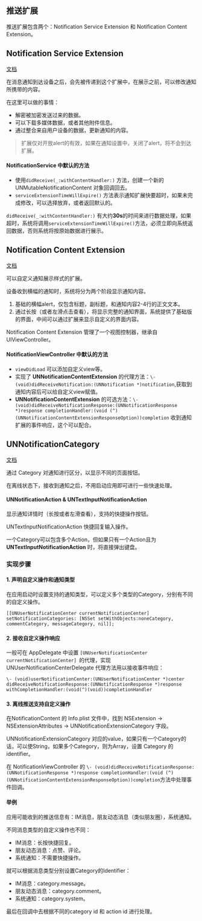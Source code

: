 ## 推送扩展

推送扩展包含两个：Notification Service Extension 和 Notification Content Extension。

## Notification Service Extension

[文档](https://developer.apple.com/documentation/usernotifications/modifying_content_in_newly_delivered_notifications)

在消息通知到达设备之后，会先被传递到这个扩展中，在展示之前，可以修改通知所携带的内容。

在这里可以做的事情：

* 解密被加密发送过来的数据。
* 可以下载多媒体数据，或者其他附件信息。
* 通过整合来自用户设备的数据，更新通知的内容。

> 扩展仅对开放alert的有效，如果在通知设置中，关闭了alert，将不会到达扩展。

#### NotificationService 中默认的方法

* 使用`didReceive(_:withContentHandler:)` 方法，创建一个新的 UNMutableNotificationContent 对象回调回去。
* `serviceExtensionTimeWillExpire()` 方法表示通知扩展快要超时，如果未完成修改，可以选择放弃，或者返回默认的。

`didReceive(_:withContentHandler:)` 有大约**30s**的时间来进行数据处理，如果超时，系统将调用`serviceExtensionTimeWillExpire()`方法，必须立即向系统返回数据，否则系统将按原始数据进行展示。

## Notification Content Extension

[文档](https://developer.apple.com/documentation/usernotificationsui/customizing_the_appearance_of_notifications)

可以自定义通知展示样式的扩展。

设备收到横幅的通知时，系统将分为两个阶段显示通知内容。

1. 基础的横幅alert，仅包含标题，副标题，和通知内容2-4行的正文文本。
2. 通过长按（或者左滑点击查看），将显示完整的通知界面，系统提供了基础版的界面，中间可以通过扩展来显示自定义的界面内容。

Notification Content Extension 管理了一个视图控制器，继承自UIViewController。

#### NotificationViewController 中默认的方法

* `viewDidLoad` 可以添加自定义view等。
* 实现了 **UNNotificationContentExtension** 的代理方法：`\- (void)didReceiveNotification:(UNNotification *)notification`,获取到通知内容后可以给自定义view赋值。
* **UNNotificationContentExtension** 的可选方法：`\- (void)didReceiveNotificationResponse:(UNNotificationResponse *)response completionHandler:(void (^)(UNNotificationContentExtensionResponseOption))completion` 收到通知扩展的事件响应，这个可以配合。

## UNNotificationCategory

[文档](https://developer.apple.com/documentation/usernotifications/declaring_your_actionable_notification_types)

通过 Category 对通知进行区分，以显示不同的页面按钮。

在离线状态下，接收到通知之后，不用启动应用即可进行一些快速处理。

#### UNNotificationAction & UNTextInputNotificationAction

显示通知详情时（长按或者左滑查看），支持的快捷操作按钮。

UNTextInputNotificationAction 快捷回复输入操作。

一个Category可以包含多个Action，但如果只有一个Action且为 **UNTextInputNotificationAction** 时，将直接弹出键盘。

### 实现步骤

#### 1. 声明自定义操作和通知类型

在应用启动时设置支持的通知类型，可以定义多个类型的Category，分别有不同的自定义操作。

`[[UNUserNotificationCenter currentNotificationCenter] setNotificationCategories: [NSSet setWithObjects:noneCategory, commentCategory, messageCategory, nil]];`

#### 2. 接收自定义操作响应

一般可在 AppDelegate 中设置 `[UNUserNotificationCenter currentNotificationCenter] `的代理，实现 UNUserNotificationCenterDelegate 代理方法用以接收事件响应：

`\- (void)userNotificationCenter:(UNUserNotificationCenter *)center didReceiveNotificationResponse:(UNNotificationResponse *)response withCompletionHandler:(void(^)(void))completionHandler `

#### 3. 离线推送支持自定义操作

在NotificationContent 的 Info.plist 文件中，找到 NSExtension -> NSExtensionAttributes -> UNNotificationExtensionCategory 字段。

UNNotificationExtensionCategory 对应的value，如果只有一个Category的话，可以使String，如果多个Category，则为Array，设置 Category 的 identifier。

在 NotificationViewController 的 `\- (void)didReceiveNotificationResponse:(UNNotificationResponse *)response completionHandler:(void (^)(UNNotificationContentExtensionResponseOption))completion`方法中处理事件回调。

#### 举例

应用可能收到的推送信息有：IM消息，朋友动态消息（类似朋友圈），系统通知。

不同消息类型的自定义操作也不同：

* IM消息：长按快捷回复。
* 朋友动态消息：点赞、评论。
* 系统通知：不需要快捷操作。

就可以根据消息类型分别设置Category的Identifier：

* IM消息：category.message。
* 朋友动态消息：category.comment。
* 系统通知：category.system。

最后在回调中去根据不同的category id 和 action id  进行处理。